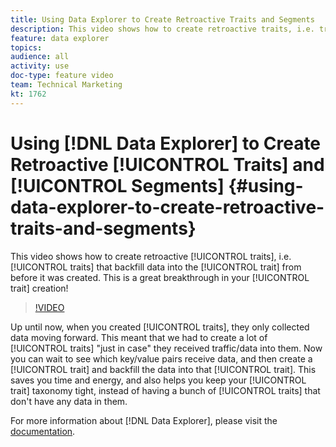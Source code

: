 ```yaml
---
title: Using Data Explorer to Create Retroactive Traits and Segments
description: This video shows how to create retroactive traits, i.e. traits that backfill data into the trait from before it was created. This is a great breakthrough in your trait creation!
feature: data explorer
topics: 
audience: all
activity: use
doc-type: feature video
team: Technical Marketing
kt: 1762
---
```


# Using [!DNL Data Explorer] to Create Retroactive [!UICONTROL Traits] and [!UICONTROL Segments] {#using-data-explorer-to-create-retroactive-traits-and-segments}

This video shows how to create retroactive [!UICONTROL traits], i.e. [!UICONTROL traits] that backfill data into the [!UICONTROL trait] from before it was created. This is a great breakthrough in your [!UICONTROL trait] creation!

>[!VIDEO](https://video.tv.adobe.com/v/25169/?quality=12)

Up until now, when you created [!UICONTROL traits], they only collected data moving forward. This meant that we had to create a lot of [!UICONTROL traits] "just in case" they received traffic/data into them. Now you can wait to see which key/value pairs receive data, and then create a [!UICONTROL trait] and backfill the data into that [!UICONTROL trait]. This saves you time and energy, and also helps you keep your [!UICONTROL trait] taxonomy tight, instead of having a bunch of [!UICONTROL traits] that don't have any data in them.

For more information about [!DNL Data Explorer], please visit the [documentation](https://experiencecloud.adobe.com/resources/help/en_US/aam/data-explorer.html).